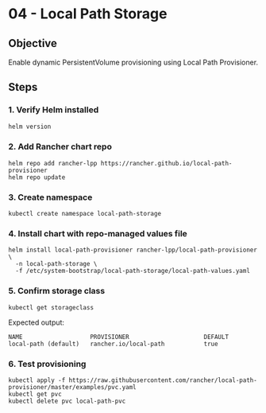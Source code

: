 # 04 - Local Path Storage

## Objective
Enable dynamic PersistentVolume provisioning using Local Path Provisioner.

## Steps

### 1. Verify Helm installed
```bash
helm version
```

### 2. Add Rancher chart repo
```
helm repo add rancher-lpp https://rancher.github.io/local-path-provisioner
helm repo update
```

### 3. Create namespace
```
kubectl create namespace local-path-storage
```

### 4. Install chart with repo-managed values file
```
helm install local-path-provisioner rancher-lpp/local-path-provisioner \
  -n local-path-storage \
  -f /etc/system-bootstrap/local-path-storage/local-path-values.yaml
```

### 5. Confirm storage class
```
kubectl get storageclass
```

Expected output:
```
NAME                   PROVISIONER                     DEFAULT
local-path (default)   rancher.io/local-path           true
```

### 6. Test provisioning
```
kubectl apply -f https://raw.githubusercontent.com/rancher/local-path-provisioner/master/examples/pvc.yaml
kubectl get pvc
kubectl delete pvc local-path-pvc
```
